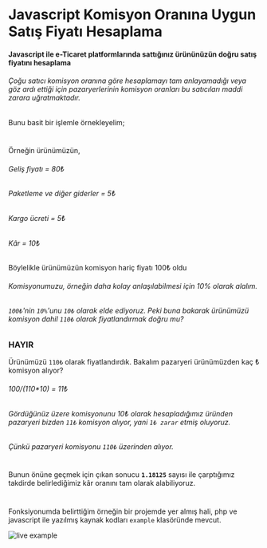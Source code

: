 # Javascript Komisyon Oranına Uygun Satış Fiyatı Hesaplama
#### Javascript ile e-Ticaret platformlarında sattığınız ürününüzün doğru satış fiyatını hesaplama

###### Çoğu satıcı komisyon oranına göre hesaplamayı tam anlayamadığı veya göz ardı ettiği için pazaryerlerinin komisyon oranları bu satıcıları maddi zarara uğratmaktadır.
Bunu basit bir işlemle örnekleyelim;
#
Örneğin ürünümüzün,
###### Geliş fiyatı = 80₺
###### Paketleme ve diğer giderler = 5₺
###### Kargo ücreti = 5₺
###### Kâr = 10₺
Böylelikle ürünümüzün komisyon hariç fiyatı 100₺ oldu  
  
###### Komisyonumuzu, örneğin daha kolay anlaşılabilmesi için 10% olarak alalım.

###### ``100₺``'nin ``10%``'unu ``10₺`` olarak elde ediyoruz. Peki buna bakarak ürünümüzü komisyon dahil ``110₺`` olarak fiyatlandırmak doğru mu? 
### HAYIR

Ürünümüzü ``110₺`` olarak fiyatlandırdık. Bakalım pazaryeri ürünümüzden kaç ₺ komisyon alıyor?  
###### 100/(110*10) = 11₺  
###### Gördüğünüz üzere komisyonunu 10₺ olarak hesapladığımız üründen pazaryeri bizden ``11₺`` komisyon alıyor, yani ``1₺ zarar`` etmiş oluyoruz.  
###### Çünkü pazaryeri komisyonu ``110₺`` üzerinden alıyor.
#
Bunun önüne geçmek için çıkan sonucu **``1.18125``** sayısı ile çarptığımız takdirde belirlediğimiz kâr oranını tam olarak alabiliyoruz.  
#
Fonksiyonumda belirttiğim örneğin bir projemde yer almış hali, php ve javascript ile yazılmış kaynak kodları ``example`` klasöründe mevcut.

![live example](https://user-images.githubusercontent.com/106887102/188278386-91da3d00-adcf-43f3-967d-62e9d8a8bfc3.png)

